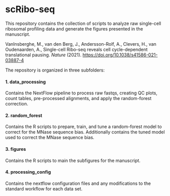 # scRibo-seq
This repository contains the collection of scripts to analyze raw single-cell ribosomal profiling data and generate the figures presented in the manuscript.

VanInsberghe, M., van den Berg, J., Andersson-Rolf, A., Clevers, H., van Oudenaarden, A., Single-cell Ribo-seq reveals cell cycle-dependent translational pausing. *Nature* (2021). https://doi.org/10.1038/s41586-021-03887-4



The repository is organized in three subfolders:
#### 1. data_processing
Contains the NextFlow pipeline to process raw fastqs, creating QC plots, count tables, pre-processed alignments, and apply the random-forest correction.

#### 2. random_forest
Contains the R scripts to prepare, train, and tune a random-forest model to correct for the MNase sequence bias. Additionally contains the tuned model used to correct the MNase sequence bias.

#### 3. figures
Contains the R scripts to main the subfigures for the manuscript.

#### 4. processing_config
Contains the nextflow configuration files and any modifications to the standard workflow for each data set.
